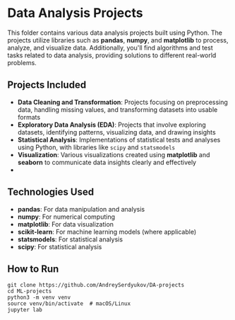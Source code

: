 # Data Analysis Projects

This folder contains various data analysis projects built using Python. The projects utilize libraries such as **pandas**, **numpy**, and **matplotlib** to process, analyze, and visualize data. Additionally, you'll find algorithms and test tasks related to data analysis, providing solutions to different real-world problems.

## Projects Included

- **Data Cleaning and Transformation**: Projects focusing on preprocessing data, handling missing values, and transforming datasets into usable formats
- **Exploratory Data Analysis (EDA)**: Projects that involve exploring datasets, identifying patterns, visualizing data, and drawing insights
- **Statistical Analysis**: Implementations of statistical tests and analyses using Python, with libraries like `scipy` and `statsmodels`
- **Visualization**: Various visualizations created using **matplotlib** and **seaborn** to communicate data insights clearly and effectively
- 
## Technologies Used

- **pandas**: For data manipulation and analysis
- **numpy**: For numerical computing
- **matplotlib**: For data visualization
- **scikit-learn**: For machine learning models (where applicable)
- **statsmodels**: For statistical analysis
- **scipy**: For statistical analysis

## How to Run
```
git clone https://github.com/AndreySerdyukov/DA-projects
cd ML-projects
python3 -m venv venv
source venv/bin/activate  # macOS/Linux
jupyter lab
```

